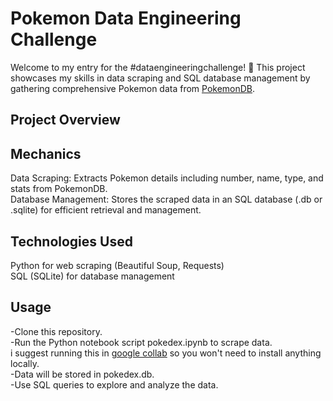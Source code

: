 # Pokemon Data Engineering Challenge

Welcome to my entry for the #dataengineeringchallenge! 🚀 This project showcases my skills in data scraping and SQL database management by gathering comprehensive Pokemon data from [PokemonDB](https://pokemondb.net/pokedex/all).

## Project Overview

## Mechanics

Data Scraping: Extracts Pokemon details including number, name, type, and stats from PokemonDB.  
Database Management: Stores the scraped data in an SQL database (.db or .sqlite) for efficient retrieval and management.

## Technologies Used

Python for web scraping (Beautiful Soup, Requests)  
SQL (SQLite) for database management

## Usage

-Clone this repository.  
-Run the Python notebook script pokedex.ipynb to scrape data.  
i suggest running this in [google collab](https://colab.research.google.com) so you won't need to install anything locally.  
-Data will be stored in pokedex.db.  
-Use SQL queries to explore and analyze the data.
